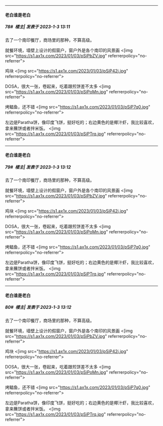 

*****

####  老白谁是老白  
##### 78#         楼主| 发表于 2023-1-3 13:11

去了一个南印餐厅，商场里的那种，不算高级。

就餐环境，墙壁上设计的假窗户，窗户外是各个南印的风景画
<[img src="https://s1.ax1x.com/2023/01/03/pSiPbZV.jpg" referrerpolicy="no-referrer">

鸡块
<[img src="https://s1.ax1x.com/2023/01/03/pSiP42j.jpg" referrerpolicy="no-referrer">

DOSA，很大一张，卷起来，吃着跟煎饼差不太多
<[img src="https://s1.ax1x.com/2023/01/03/pSiPoMn.jpg" referrerpolicy="no-referrer">

烤鲳鱼，还不错
<[img src="https://s1.ax1x.com/2023/01/03/pSiP7q0.jpg" referrerpolicy="no-referrer">

左边是Paratha饼，像印度飞饼，挺好吃的；右边黄色的是椰汁虾，我比较喜欢，拿来蘸饼或者拌米饭。
<[img src="https://s1.ax1x.com/2023/01/03/pSiPTrq.jpg" referrerpolicy="no-referrer">

*****

####  老白谁是老白  
##### 79#         楼主| 发表于 2023-1-3 13:12

去了一个南印餐厅，商场里的那种，不算高级。

就餐环境，墙壁上设计的假窗户，窗户外是各个南印的风景画
<[img src="https://s1.ax1x.com/2023/01/03/pSiPbZV.jpg" referrerpolicy="no-referrer">

鸡块
<[img src="https://s1.ax1x.com/2023/01/03/pSiP42j.jpg" referrerpolicy="no-referrer">

DOSA，很大一张，卷起来，吃着跟煎饼差不太多
<[img src="https://s1.ax1x.com/2023/01/03/pSiPoMn.jpg" referrerpolicy="no-referrer">

烤鲳鱼，还不错
<[img src="https://s1.ax1x.com/2023/01/03/pSiP7q0.jpg" referrerpolicy="no-referrer">

左边是Paratha饼，像印度飞饼，挺好吃的；右边黄色的是椰汁虾，我比较喜欢，拿来蘸饼或者拌米饭。
<[img src="https://s1.ax1x.com/2023/01/03/pSiPTrq.jpg" referrerpolicy="no-referrer">

*****

####  老白谁是老白  
##### 80#         楼主| 发表于 2023-1-3 13:12

去了一个南印餐厅，商场里的那种，不算高级。

就餐环境，墙壁上设计的假窗户，窗户外是各个南印的风景画
<[img src="https://s1.ax1x.com/2023/01/03/pSiPbZV.jpg" referrerpolicy="no-referrer">

鸡块
<[img src="https://s1.ax1x.com/2023/01/03/pSiP42j.jpg" referrerpolicy="no-referrer">

DOSA，很大一张，卷起来，吃着跟煎饼差不太多
<[img src="https://s1.ax1x.com/2023/01/03/pSiPoMn.jpg" referrerpolicy="no-referrer">

烤鲳鱼，还不错
<[img src="https://s1.ax1x.com/2023/01/03/pSiP7q0.jpg" referrerpolicy="no-referrer">

左边是Paratha饼，像印度飞饼，挺好吃的；右边黄色的是椰汁虾，我比较喜欢，拿来蘸饼或者拌米饭。
<[img src="https://s1.ax1x.com/2023/01/03/pSiPTrq.jpg" referrerpolicy="no-referrer">

